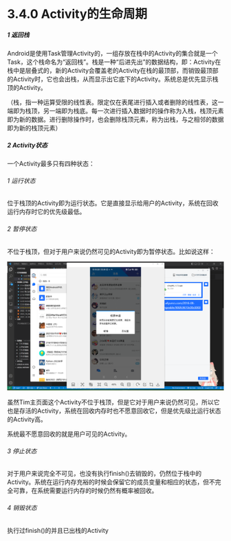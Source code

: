 # 3.4.0 Activity的生命周期

##### 1 返回栈

Android是使用Task管理Activity的，一组存放在栈中的Activity的集合就是一个Task，这个栈命名为“返回栈”。栈是一种“后进先出”的数据结构，即：Activity在栈中是层叠式的，新的Activity会覆盖老的Activity在栈的最顶部，而销毁最顶部的Activity时，它也会出栈，从而显示出它底下的Activity。系统总是优先显示栈顶的Activity。

（栈，指一种运算受限的线性表。限定仅在表尾进行插入或者删除的线性表，这一端即为栈顶，另一端即为栈底。每一次进行插入数据时的操作称为入栈，栈顶元素即为新的数据。进行删除操作时，也会删除栈顶元素，称为出栈，与之相邻的数据即为新的栈顶元素）

##### 2 Activity状态

一个Activity最多只有四种状态：

###### 1 运行状态

位于栈顶的Activity即为运行状态。它是直接显示给用户的Activity，系统在回收运行内存时它的优先级最低。

###### 2 暂停状态

不位于栈顶，但对于用户来说仍然可见的Activity即为暂停状态。比如说这样：

![1667200251660](image/3.4.0Activity的生命周期/1667200251660.png)

虽然Tim主页面这个Activity不位于栈顶，但是它对于用户来说仍然可见，所以它也是存活的Activity，系统在回收内存时也不愿意回收它，但是优先级比运行状态的Activity高。

系统最不愿意回收的就是用户可见的Activity。

###### 3 停止状态

对于用户来说完全不可见，也没有执行finish()去销毁的，仍然位于栈中的Activity。系统在运行内存充裕的时候会保留它的成员变量和相应的状态，但不完全可靠，在系统需要运行内存的时候仍然有概率被回收。

###### 4 销毁状态

执行过finish()的并且已出栈的Activity
